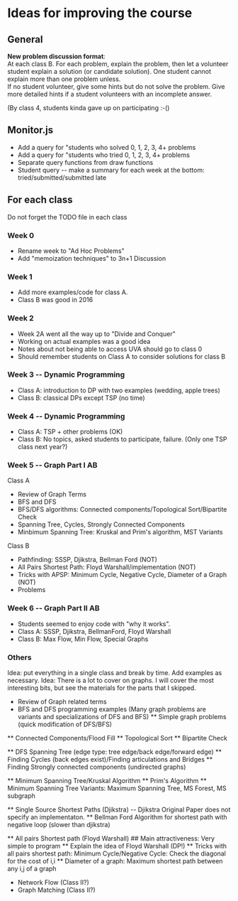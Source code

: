 # Ideas for improving the course

## General

**New problem discussion format**:  
At each class B. For each problem, explain the problem,
then let a volunteer student explain a solution (or candidate solution). One student cannot
explain more than one problem unless.  
If no student volunteer, give some hints but do not solve the problem. Give more detailed
hints if a student volunteers with an incomplete answer.

(By class 4, students kinda gave up on participating :-()

## Monitor.js
* Add a query for "students who solved 0, 1, 2, 3, 4+ problems
* Add a query for "students who tried 0, 1, 2, 3, 4+ problems
* Separate query functions from draw functions
* Student query -- make a summary for each week at the bottom: tried/submitted/submitted late

## For each class
Do not forget the TODO file in each class

### Week 0
* Rename week to "Ad Hoc Problems"
* Add "memoization techniques" to 3n+1 Discussion  

### Week 1
* Add more examples/code for class A.
* Class B was good in 2016

### Week 2
* Week 2A went all the way up to "Divide and Conquer"
* Working on actual examples was a good idea
* Notes about not being able to access UVA should go to class 0
* Should remember students on Class A to consider solutions for class B

### Week 3 -- Dynamic Programming

* Class A: introduction to DP with two examples (wedding, apple trees)
* Class B: classical DPs except TSP (no time)

### Week 4 -- Dynamic Programming

* Class A: TSP + other problems (OK)
* Class B: No topics, asked students to participate, failure. (Only one TSP class next year?)

### Week 5 -- Graph Part I AB
Class A
* Review of Graph Terms
* BFS and DFS
* BFS/DFS algorithms: Connected components/Topological Sort/Bipartite Check
* Spanning Tree, Cycles, Strongly Connected Components
* Minbimum Spanning Tree: Kruskal and Prim's algorithm, MST Variants

Class B
* Pathfinding: SSSP, Djikstra, Bellman Ford (NOT)
* All Pairs Shortest Path: Floyd Warshall/implementation (NOT)
* Tricks with APSP: Minimum Cycle, Negative Cycle, Diameter of a Graph (NOT)
* Problems

### Week 6 -- Graph Part II AB
* Students seemed to enjoy code with "why it works". 
* Class A: SSSP, Djikstra, BellmanFord, Floyd Warshall
* Class B: Max Flow, Min Flow, Special Graphs



### Others
Idea: put everything in a single class and break by time. Add examples as necessary.
Idea: There is a lot to cover on graphs. I will cover the most interesting bits, but 
      see the materials for the parts that I skipped.

* Review of Graph related terms
* BFS and DFS programming examples 
  (Many graph problems are variants and specializations of DFS and BFS)
** Simple graph problems (quick modification of DFS/BFS)

** Connected Components/Flood Fill
** Topological Sort
** Bipartite Check

** DFS Spanning Tree (edge type: tree edge/back edge/forward edge)
** Finding Cycles (back edges exist)/Finding articulations and Bridges
** Finding Strongly connected components (undirected graphs)

** Minimum Spanning Tree/Kruskal Algorithm
** Prim's Algorithm
** Minimum Spanning Tree Variants: Maximum Spanning Tree, MS Forest, MS subgraph

** Single Source Shortest Paths (Djikstra) -- Djikstra Original Paper does not specify an implementaton.
** Bellman Ford Algorithm for shortest path with negative loop (slower than djikstra)

** All pairs Shortest path (Floyd Warshall) ## Main attractiveness: Very simple to program
** Explain the idea of Floyd Warshall (DP!)
** Tricks with all pairs shortest path: Minimum Cycle/Negative Cycle: Check the diagonal for the cost of i,i
** Diameter of a graph: Maximum shortest path between any i,j of a graph


* Network Flow (Class II?)
* Graph Matching (Class II?)
